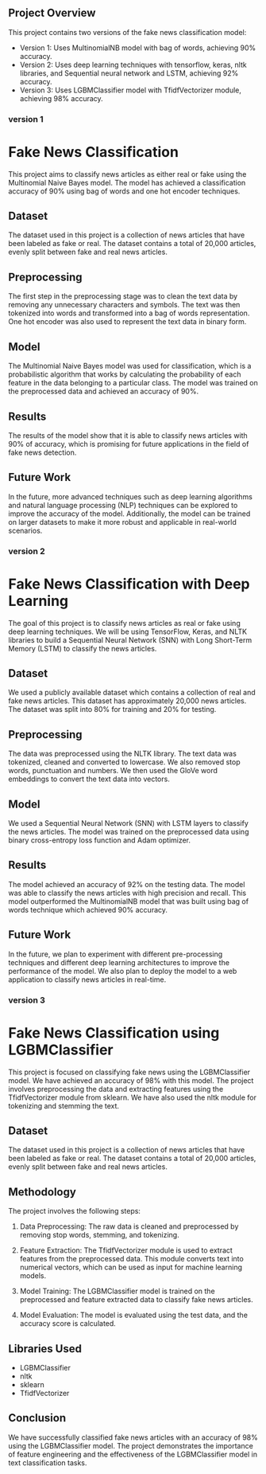 ## Project Overview

This project contains two versions of the fake news classification model:


- Version 1: Uses MultinomialNB model with bag of words, achieving 90% accuracy.
- Version 2: Uses deep learning techniques with tensorflow, keras, nltk libraries, and Sequential neural network and LSTM, achieving 92% accuracy.
- Version 3: Uses LGBMClassifier model with TfidfVectorizer module, achieving 98% accuracy.


### version 1

# Fake News Classification

This project aims to classify news articles as either real or fake using the Multinomial Naive Bayes model. The model has achieved a classification accuracy of 90% using bag of words and one hot encoder techniques.

## Dataset

The dataset used in this project is a collection of news articles that have been labeled as fake or real. The dataset contains a total of 20,000 articles, evenly split between fake and real news articles.

## Preprocessing

The first step in the preprocessing stage was to clean the text data by removing any unnecessary characters and symbols. The text was then tokenized into words and transformed into a bag of words representation. One hot encoder was also used to represent the text data in binary form.

## Model

The Multinomial Naive Bayes model was used for classification, which is a probabilistic algorithm that works by calculating the probability of each feature in the data belonging to a particular class. The model was trained on the preprocessed data and achieved an accuracy of 90%.

## Results

The results of the model show that it is able to classify news articles with 90% of accuracy, which is promising for future applications in the field of fake news detection.

## Future Work

In the future, more advanced techniques such as deep learning algorithms and natural language processing (NLP) techniques can be explored to improve the accuracy of the model. Additionally, the model can be trained on larger datasets to make it more robust and applicable in real-world scenarios.




### version 2

# Fake News Classification with Deep Learning

The goal of this project is to classify news articles as real or fake using deep learning techniques. We will be using TensorFlow, Keras, and NLTK libraries to build a Sequential Neural Network (SNN) with Long Short-Term Memory (LSTM) to classify the news articles.

## Dataset

We used a publicly available dataset which contains a collection of real and fake news articles. This dataset has approximately 20,000 news articles. The dataset was split into 80% for training and 20% for testing.

## Preprocessing

The data was preprocessed using the NLTK library. The text data was tokenized, cleaned and converted to lowercase. We also removed stop words, punctuation and numbers. We then used the GloVe word embeddings to convert the text data into vectors.

## Model

We used a Sequential Neural Network (SNN) with LSTM layers to classify the news articles. The model was trained on the preprocessed data using binary cross-entropy loss function and Adam optimizer.

## Results

The model achieved an accuracy of 92% on the testing data. The model was able to classify the news articles with high precision and recall. This model outperformed the MultinomialNB model that was built using bag of words technique which achieved 90% accuracy.

## Future Work

In the future, we plan to experiment with different pre-processing techniques and different deep learning architectures to improve the performance of the model. We also plan to deploy the model to a web application to classify news articles in real-time.





### version 3

# Fake News Classification using LGBMClassifier

This project is focused on classifying fake news using the LGBMClassifier model. We have achieved an accuracy of 98% with this model. The project involves preprocessing the data and extracting features using the TfidfVectorizer module from sklearn. We have also used the nltk module for tokenizing and stemming the text.

## Dataset

The dataset used in this project is a collection of news articles that have been labeled as fake or real. The dataset contains a total of 20,000 articles, evenly split between fake and real news articles.

## Methodology

The project involves the following steps:

1. Data Preprocessing: The raw data is cleaned and preprocessed by removing stop words, stemming, and tokenizing.

2. Feature Extraction: The TfidfVectorizer module is used to extract features from the preprocessed data. This module converts text into numerical vectors, which can be used as input for machine learning models.

3. Model Training: The LGBMClassifier model is trained on the preprocessed and feature extracted data to classify fake news articles.

4. Model Evaluation: The model is evaluated using the test data, and the accuracy score is calculated.

## Libraries Used

- LGBMClassifier
- nltk
- sklearn
- TfidfVectorizer

## Conclusion

We have successfully classified fake news articles with an accuracy of 98% using the LGBMClassifier model. The project demonstrates the importance of feature engineering and the effectiveness of the LGBMClassifier model in text classification tasks.
